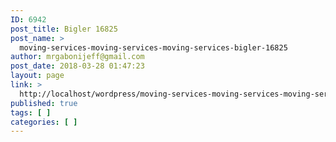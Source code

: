 ```yaml
---
ID: 6942
post_title: Bigler 16825
post_name: >
  moving-services-moving-services-moving-services-bigler-16825
author: mrgabonijeff@gmail.com
post_date: 2018-03-28 01:47:23
layout: page
link: >
  http://localhost/wordpress/moving-services-moving-services-moving-services-bigler-16825/
published: true
tags: [ ]
categories: [ ]
---
```

